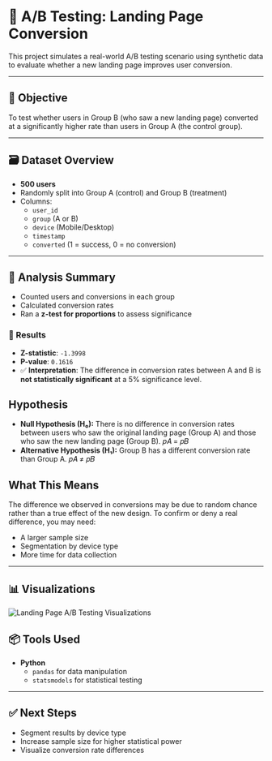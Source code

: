 # 🧪 A/B Testing: Landing Page Conversion

This project simulates a real-world A/B testing scenario using synthetic data to evaluate whether a new landing page improves user conversion.

---

## 📌 Objective

To test whether users in Group B (who saw a new landing page) converted at a significantly higher rate than users in Group A (the control group).

---

## 🗃️ Dataset Overview

- **500 users**
- Randomly split into Group A (control) and Group B (treatment)
- Columns:
  - `user_id`
  - `group` (A or B)
  - `device` (Mobile/Desktop)
  - `timestamp`
  - `converted` (1 = success, 0 = no conversion)

---

## 🧠 Analysis Summary

- Counted users and conversions in each group
- Calculated conversion rates
- Ran a **z-test for proportions** to assess significance

### 🔬 Results

- **Z-statistic**: `-1.3998`
- **P-value**: `0.1616`
- ✅ **Interpretation**: The difference in conversion rates between A and B is **not statistically significant** at a 5% significance level.

## Hypothesis 

- **Null Hypothesis (H₀):**
There is no difference in conversion rates between users who saw the original landing page (Group A) and those who saw the new landing page (Group B).
𝑝𝐴 = 𝑝𝐵
​
- **Alternative Hypothesis (H₁):**
Group B has a different conversion rate than Group A.
𝑝𝐴 ≠ 𝑝𝐵

## What This Means
The difference we observed in conversions may be due to random chance rather than a true effect of the new design.
To confirm or deny a real difference, you may need:
- A larger sample size
- Segmentation by device type
- More time for data collection

---

## 📊 Visualizations

![Landing Page A/B Testing Visualizations](soccer_ab_testing_visualizations.png)

## 📦 Tools Used

- **Python**
  - `pandas` for data manipulation
  - `statsmodels` for statistical testing

---

## ✅ Next Steps

- Segment results by device type
- Increase sample size for higher statistical power
- Visualize conversion rate differences 

